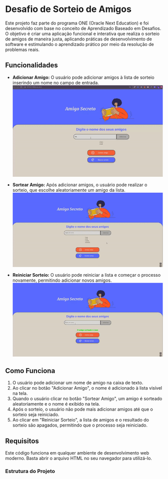 # Desafio de Sorteio de Amigos
Este projeto faz parte do programa ONE (Oracle Next Education) e foi desenvolvido com base no conceito de Aprendizado Baseado em Desafios. O objetivo é criar uma aplicação funcional e interativa que realiza o sorteio de amigos de maneira justa, aplicando práticas de desenvolvimento de software e estimulando o aprendizado prático por meio da resolução de problemas reais.

## Funcionalidades

- **Adicionar Amigo:** O usuário pode adicionar amigos à lista de sorteio 
inserindo um nome no campo de entrada.
![Demonstração do Projeto](assets/media/adicionar.gif)

- **Sortear Amigo:** Após adicionar amigos, o usuário pode realizar o sorteio, que escolhe aleatoriamente um amigo da lista.
![Demonstração do Projeto](assets/media/sortear.gif)

- **Reiniciar Sorteio:** O usuário pode reiniciar a lista e começar o processo novamente, permitindo adicionar novos amigos.
![Demonstração do Projeto](assets/media/resetar.gif)


## Como Funciona

1. O usuário pode adicionar um nome de amigo na caixa de texto.
2. Ao clicar no botão "Adicionar Amigo", o nome é adicionado à lista visível na tela.
3. Quando o usuário clicar no botão "Sortear Amigo", um amigo é sorteado aleatoriamente e o nome é exibido na tela.
4. Após o sorteio, o usuário não pode mais adicionar amigos até que o sorteio seja reiniciado.
5. Ao clicar em "Reiniciar Sorteio", a lista de amigos e o resultado do sorteio são apagados, permitindo que o processo seja reiniciado.

## Requisitos

Este código funciona em qualquer ambiente de desenvolvimento web moderno. Basta abrir o arquivo HTML no seu navegador para utilizá-lo.

### Estrutura do Projeto

